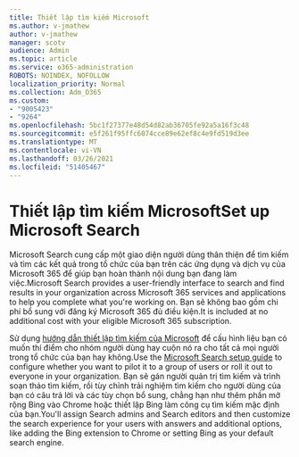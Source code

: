 ```yaml
---
title: Thiết lập tìm kiếm Microsoft
ms.author: v-jmathew
author: v-jmathew
manager: scotv
audience: Admin
ms.topic: article
ms.service: o365-administration
ROBOTS: NOINDEX, NOFOLLOW
localization_priority: Normal
ms.collection: Adm_O365
ms.custom:
- "9005423"
- "9264"
ms.openlocfilehash: 5bc1f27377e48d54d82ab36705fe92a5a16f3c48
ms.sourcegitcommit: e5f261f95ffc6074cce89e62ef8c4e9fd519d3ee
ms.translationtype: MT
ms.contentlocale: vi-VN
ms.lasthandoff: 03/26/2021
ms.locfileid: "51405467"
---
```

# <a name="set-up-microsoft-search"></a><span data-ttu-id="c3402-102">Thiết lập tìm kiếm Microsoft</span><span class="sxs-lookup"><span data-stu-id="c3402-102">Set up Microsoft Search</span></span>

<span data-ttu-id="c3402-103">Microsoft Search cung cấp một giao diện người dùng thân thiện để tìm kiếm và tìm các kết quả trong tổ chức của bạn trên các ứng dụng và dịch vụ của Microsoft 365 để giúp bạn hoàn thành nội dung bạn đang làm việc.</span><span class="sxs-lookup"><span data-stu-id="c3402-103">Microsoft Search‎ provides a user-friendly interface to search and find results in your organization across ‎Microsoft 365‎ services and applications to help you complete what you're working on.</span></span> <span data-ttu-id="c3402-104">Bạn sẽ không bao gồm chi phí bổ sung với đăng ký Microsoft 365 đủ điều kiện.</span><span class="sxs-lookup"><span data-stu-id="c3402-104">It is included at no additional cost with your eligible ‎Microsoft 365‎ subscription.</span></span>

<span data-ttu-id="c3402-105">Sử dụng [hướng dẫn thiết lập tìm kiếm của Microsoft](https://go.microsoft.com/fwlink/?linkid=2156919) để cấu hình liệu bạn có muốn thí điểm cho nhóm người dùng hay cuộn nó ra cho tất cả mọi người trong tổ chức của bạn hay không.</span><span class="sxs-lookup"><span data-stu-id="c3402-105">Use the [Microsoft Search setup guide](https://go.microsoft.com/fwlink/?linkid=2156919) to configure whether you want to pilot it to a group of users or roll it out to everyone in your organization.</span></span> <span data-ttu-id="c3402-106">Bạn sẽ gán người quản trị tìm kiếm và trình soạn thảo tìm kiếm, rồi tùy chỉnh trải nghiệm tìm kiếm cho người dùng của bạn có câu trả lời và các tùy chọn bổ sung, chẳng hạn như thêm phần mở rộng Bing vào Chrome hoặc thiết lập Bing làm công cụ tìm kiếm mặc định của bạn.</span><span class="sxs-lookup"><span data-stu-id="c3402-106">You'll assign Search admins and Search editors and then customize the search experience for your users with answers and additional options, like adding the Bing extension to Chrome or setting Bing as your default search engine.</span></span>
